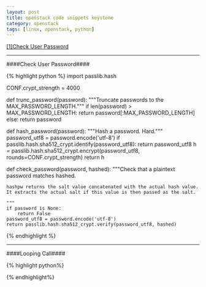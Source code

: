```yaml
---
layout: post
title: openstack code snippets keystone
category: openstack
tags: [linux, openstack, python]
---
```



<a href="#user_passwd">[1]Check User Password</a>
</br>

---

<a id="user_passwd"></a>
####Check User Password####

{% highlight python %}
import passlib.hash

CONF.crypt_strength = 4000

def trunc_password(password):
    """Truncate passwords to the MAX_PASSWORD_LENGTH."""
    if len(password) > MAX_PASSWORD_LENGTH:
        return password[:MAX_PASSWORD_LENGTH]
    else:
        return password


def hash_password(password):
    """Hash a password. Hard."""
    password_utf8 = password.encode('utf-8')
    if passlib.hash.sha512_crypt.identify(password_utf8):
        return password_utf8
    h = passlib.hash.sha512_crypt.encrypt(password_utf8,
                                          rounds=CONF.crypt_strength)
    return h


def check_password(password, hashed):
    """Check that a plaintext password matches hashed.

    hashpw returns the salt value concatenated with the actual hash value.
    It extracts the actual salt if this value is then passed as the salt.

    """
    if password is None:
        return False
    password_utf8 = password.encode('utf-8')
    return passlib.hash.sha512_crypt.verify(password_utf8, hashed)
{% endhighlight %}

---


<a id="looping_call"></a>
####Looping Call####

{% highlight python%}

{% endhighlight%}
